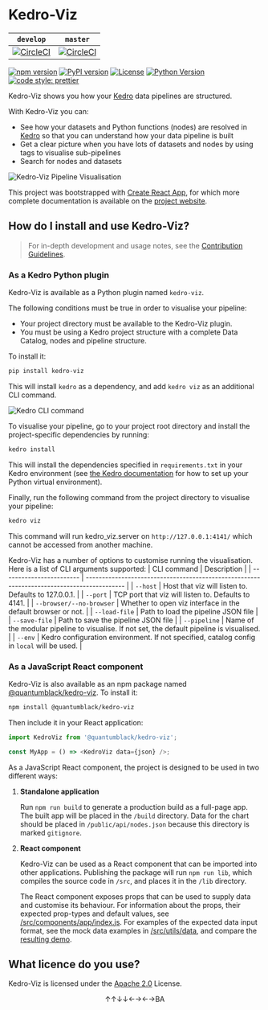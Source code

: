 # Kedro-Viz
| `develop`                                                                                                                                                        | `master`                                                                                                                                                       |
| ---------------------------------------------------------------------------------------------------------------------------------------------------------------- | -------------------------------------------------------------------------------------------------------------------------------------------------------------- |
| [![CircleCI](https://circleci.com/gh/quantumblacklabs/kedro-viz/tree/develop.svg?style=shield)](https://circleci.com/gh/quantumblacklabs/kedro-viz/tree/develop) | [![CircleCI](https://circleci.com/gh/quantumblacklabs/kedro-viz/tree/master.svg?style=shield)](https://circleci.com/gh/quantumblacklabs/kedro-viz/tree/master) |

[![npm version](https://img.shields.io/npm/v/@quantumblack/kedro-viz.svg?color=cc3534)](https://badge.fury.io/js/%40quantumblack%2Fkedro-viz)
[![PyPI version](https://img.shields.io/pypi/v/kedro-viz.svg?color=yellow)](https://pypi.org/project/kedro-viz/)
[![License](https://img.shields.io/badge/license-Apache%202.0-3da639.svg)](https://opensource.org/licenses/Apache-2.0)
[![Python Version](https://img.shields.io/badge/python-3.5%20%7C%203.6%20%7C%203.7-blue.svg)](https://pypi.org/project/kedro-viz/)
[![code style: prettier](https://img.shields.io/badge/code_style-prettier-ff69b4.svg)](https://github.com/prettier/prettier)

Kedro-Viz shows you how your [Kedro](https://github.com/quantumblacklabs/kedro) data pipelines are structured.

With Kedro-Viz you can:

- See how your datasets and Python functions (nodes) are resolved in [Kedro](https://github.com/quantumblacklabs/kedro) so that you can understand how your data pipeline is built
- Get a clear picture when you have lots of datasets and nodes by using tags to visualise sub-pipelines
- Search for nodes and datasets

![Kedro-Viz Pipeline Visualisation](https://github.com/quantumblacklabs/kedro-viz/blob/master/.github/img/pipeline_visualisation.png?raw=true)

This project was bootstrapped with [Create React App](https://github.com/facebook/create-react-app), for which more complete documentation is available on the [project website](https://facebook.github.io/create-react-app/).

## How do I install and use Kedro-Viz?

> For in-depth development and usage notes, see the [Contribution Guidelines](https://github.com/quantumblacklabs/kedro-viz/blob/master/CONTRIBUTING.md).

### As a Kedro Python plugin

Kedro-Viz is available as a Python plugin named `kedro-viz`.

The following conditions must be true in order to visualise your pipeline:

- Your project directory must be available to the Kedro-Viz plugin.
- You must be using a Kedro project structure with a complete Data Catalog, nodes and pipeline structure.

To install it:

```bash
pip install kedro-viz
```

This will install `kedro` as a dependency, and add `kedro viz` as an additional CLI command.

![Kedro CLI command](https://github.com/quantumblacklabs/kedro-viz/blob/master/.github/img/kedro_cli_example.png?raw=true)

To visualise your pipeline, go to your project root directory and install the project-specific dependencies by running:

```bash
kedro install
```

This will install the dependencies specified in `requirements.txt` in your Kedro environment (see [the Kedro documentation](https://kedro.readthedocs.io/en/latest/02_getting_started/01_prerequisites.html#python-virtual-environments) for how to set up your Python virtual environment).

Finally, run the following command from the project directory to visualise your pipeline:

```bash
kedro viz
```

This command will run kedro_viz.server on `http://127.0.0.1:4141/` which cannot be accessed from another machine.

Kedro-Viz has a number of options to customise running the visualisation. Here is a list of CLI arguments supported:
| CLI command              | Description                                                                                |
| ------------------------ | ------------------------------------------------------------------------------------------ |
| `--host`                 | Host that viz will listen to. Defaults to 127.0.0.1.                                       |
| `--port`                 | TCP port that viz will listen to. Defaults to 4141.                                        |
| `--browser/--no-browser` | Whether to open viz interface in the default browser or not.                               |
| `--load-file`            | Path to load the pipeline JSON file                                                        |
| `--save-file`            | Path to save the pipeline JSON file                                                        |
| `--pipeline`             | Name of the modular pipeline to visualise. If not set, the default pipeline is visualised. |
| `--env`                  | Kedro configuration environment. If not specified, catalog config in `local` will be used. |


### As a JavaScript React component

Kedro-Viz is also available as an npm package named [@quantumblack/kedro-viz](https://www.npmjs.com/package/@quantumblack/kedro-viz). To install it:

```bash
npm install @quantumblack/kedro-viz
```

Then include it in your React application:

```javascript
import KedroViz from '@quantumblack/kedro-viz';

const MyApp = () => <KedroViz data={json} />;
```

As a JavaScript React component, the project is designed to be used in two different ways:

1. **Standalone application**

   Run `npm run build` to generate a production build as a full-page app. The built app will be placed in the `/build` directory. Data for the chart should be placed in `/public/api/nodes.json` because this directory is marked `gitignore`.

2. **React component**

   Kedro-Viz can be used as a React component that can be imported into other applications. Publishing the package will run `npm run lib`, which compiles the source code in `/src`, and places it in the `/lib` directory.

   The React component exposes props that can be used to supply data and customise its behaviour. For information about the props, their expected prop-types and default values, see [/src/components/app/index.js](https://github.com/quantumblacklabs/kedro-viz/blob/master/src/components/app/index.js). For examples of the expected data input format, see the mock data examples in [/src/utils/data](https://github.com/quantumblacklabs/kedro-viz/tree/master/src/utils/data), and compare the [resulting demo](https://quantumblacklabs.github.io/kedro-viz/).

## What licence do you use?

Kedro-Viz is licensed under the [Apache 2.0](https://github.com/quantumblacklabs/kedro-viz/blob/master/LICENSE.md) License.

<p align="center">↑↑↓↓←→←→BA</p>
